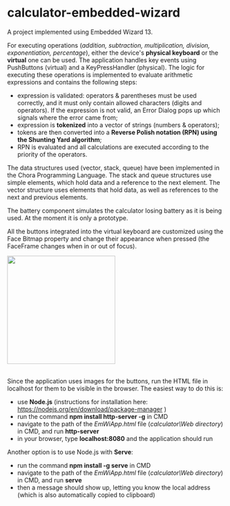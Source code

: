 # calculator-embedded-wizard
A project implemented using Embedded Wizard 13. 

For executing operations (*addition, subtraction, multiplication, division, exponentiation, percentage*), either the device's **physical keyboard** or the **virtual** one can be used. The application handles key events using PushButtons (virtual) and a KeyPressHandler (physical). The logic for executing these operations is implemented to evaluate arithmetic expressions and contains the following steps:
- expression is validated: operators & parentheses must be used correctly, and it must only contain allowed characters (digits and operators). If the expression is not valid, an Error Dialog pops up which signals where the error came from; 
- expression is **tokenized** into a vector of strings (numbers & operators);
- tokens are then converted into a **Reverse Polish notation (RPN) using the Shunting Yard algorithm**;
- RPN is evaluated and all calculations are executed according to the priority of the operators.

The data structures used (vector, stack, queue) have been implemented in the Chora Programming Language. The stack and queue structures use simple elements, which hold data and a reference to the next element. The vector structure uses elements that hold data, as well as references to the next and previous elements.

The battery component simulates the calculator losing battery as it is being used. At the moment it is only a prototype.

All the buttons integrated into the virtual keyboard are customized using the Face Bitmap property and change their appearance when pressed (the FaceFrame changes when in or out of focus). 

<img align="center" width="250" src="https://github.com/user-attachments/assets/ddbdeb1c-3c23-474f-b99d-7d2be8726b03">

\
Since the application uses images for the buttons, run the HTML file in localhost for them to be visible in the browser. The easiest way to do this is:
- use **Node.js** (instructions for installation here: https://nodejs.org/en/download/package-manager )
- run the command **npm install http-server -g** in CMD
- navigate to the path of the _EmWiApp.html_ file (_calculator\Web directory_) in CMD, and run **http-server**
- in your browser, type **localhost:8080** and the application should run

Another option is to use Node.js with **Serve**:
- run the command **npm install -g serve** in CMD
- navigate to the path of the _EmWiApp.html_ file (_calculator\Web directory_) in CMD, and run **serve**
- then a message should show up, letting you know the local address (which is also automatically copied to clipboard)





